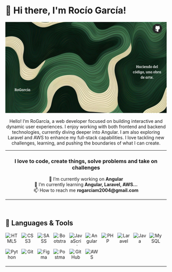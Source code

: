 # 🌙 Hi there, I'm Rocío García!

![RocioGarcia](https://github.com/rossgm04/rossgm04/blob/main/RoGarc%C3%ADa.png?raw=true)

<p align = "center">
Hello! I’m RoGarcía, a web developer focused on building interactive and dynamic user experiences. I enjoy working with both frontend and backend technologies, currently diving deeper into Angular. I am also exploring Laravel and AWS to enhance my full-stack capabilities. I love tackling new challenges, learning, and pushing the boundaries of what I can create.
</p>
<!-- ABOUT YOU -->
<hr>
<h3 align="center">I love to code, create things, solve problems and take on challenges</h3>

<p align="center">
  🔭 I’m currently working on <strong>Angular</strong> <br>
  🌱 I’m currently learning <strong>Angular, Laravel, AWS...</strong> <br>
  📫 How to reach me <strong>rogarciam2004@gmail.com</strong>
</p>

<hr>
<br>

## 🚀 Languages & Tools

<p align="center" style="display: flex; flex-wrap: wrap; gap: 10px;">
  <!-- Frontend -->
  <img src="https://cdn.jsdelivr.net/gh/devicons/devicon/icons/html5/html5-original.svg" alt="HTML5" width="40" height="40"/>
  <img src="https://cdn.jsdelivr.net/gh/devicons/devicon/icons/css3/css3-original.svg" alt="CSS3" width="40" height="40"/>
  <img src="https://cdn.jsdelivr.net/gh/devicons/devicon/icons/sass/sass-original.svg" alt="SASS" width="40" height="40"/>
  <img src="https://cdn.jsdelivr.net/gh/devicons/devicon/icons/bootstrap/bootstrap-original.svg" alt="Bootstrap" width="40" height="40"/>
  <img src="https://cdn.jsdelivr.net/gh/devicons/devicon/icons/javascript/javascript-original.svg" alt="JavaScript" width="40" height="40"/>
  <img src="https://upload.wikimedia.org/wikipedia/commons/c/cf/Angular_full_color_logo.svg" alt="Angular" width="40" height="40"/>

  <!-- Backend -->
  <img src="https://cdn.jsdelivr.net/gh/devicons/devicon/icons/php/php-original.svg" alt="PHP" width="40" height="40"/>
  <img src="https://cdn.jsdelivr.net/gh/devicons/devicon/icons/laravel/laravel-original.svg" alt="Laravel" width="40" height="40"/>
  <img src="https://cdn.jsdelivr.net/gh/devicons/devicon/icons/java/java-original.svg" alt="Java" width="40" height="40"/>

  <!-- Bases de Datos -->
  <img src="https://cdn.jsdelivr.net/gh/devicons/devicon/icons/mysql/mysql-original.svg" alt="MySQL" width="40" height="40"/>

  <!-- Testing & Herramientas -->
  <img src="https://cdn.jsdelivr.net/gh/devicons/devicon/icons/python/python-original.svg" alt="Python" width="40" height="40"/>
  <img src="https://cdn.jsdelivr.net/gh/devicons/devicon/icons/git/git-original.svg" alt="Git" width="40" height="40"/>
  <img src="https://cdn.jsdelivr.net/gh/devicons/devicon/icons/figma/figma-original.svg" alt="Figma" width="40" height="40"/>
  <img src="https://cdn.jsdelivr.net/gh/devicons/devicon/icons/postman/postman-original.svg" alt="Postman" width="40" height="40"/>
  <img src="https://cdn.jsdelivr.net/gh/devicons/devicon/icons/github/github-original-wordmark.svg" alt="GitHub" width="40" height="40"/>
  <img src="https://cdn.jsdelivr.net/gh/devicons/devicon/icons/amazonwebservices/amazonwebservices-original-wordmark.svg" alt="AWS" width="40" height="40"/>
</p>
<hr>


